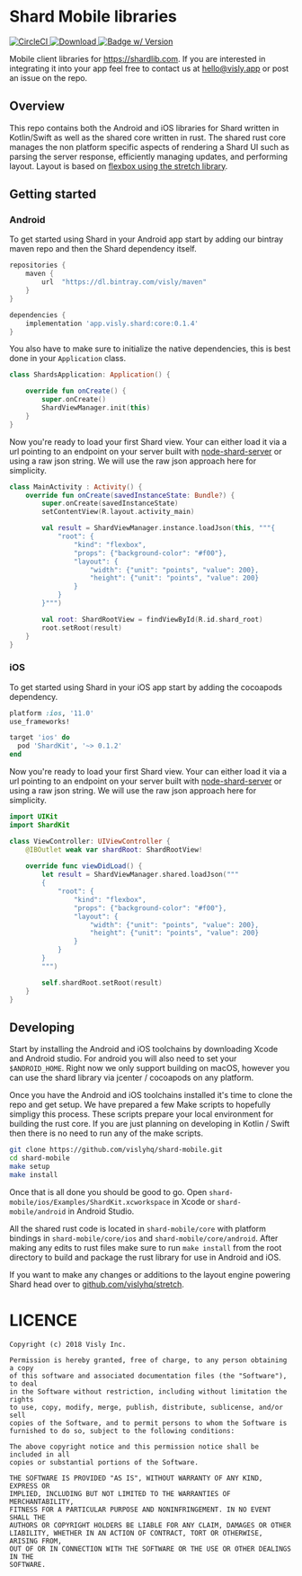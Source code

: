 # Shard Mobile libraries
[![CircleCI](https://circleci.com/gh/vislyhq/shard-mobile.svg?style=svg)](https://circleci.com/gh/vislyhq/shard-mobile)[ ![Download](https://api.bintray.com/packages/visly/maven/android-shard-client/images/download.svg) ](https://bintray.com/visly/maven/android-shard-client)[![Badge w/ Version](https://cocoapod-badges.herokuapp.com/v/ShardKit/badge.png)](https://cocoadocs.org/docsets/ShardKit)

Mobile client libraries for https://shardlib.com. If you are interested in integrating it into your app feel free to contact us at hello@visly.app or post an issue on the repo.

## Overview
This repo contains both the Android and iOS libraries for Shard written in Kotlin/Swift as well as the shared core written in rust. The shared rust core manages the non platform specific aspects of rendering a Shard UI such as parsing the server response, efficiently managing updates, and performing layout. Layout is based on [flexbox using the stretch library](https://github.com/vislyhq/stretch).

## Getting started
### Android
To get started using Shard in your Android app start by adding our bintray maven repo and then the Shard dependency itself.

```groovy
repositories {
    maven {
        url  "https://dl.bintray.com/visly/maven"
    }
}

dependencies {
    implementation 'app.visly.shard:core:0.1.4'
}
```

You also have to make sure to initialize the native dependencies, this is best done in your `Application` class.

```kotlin
class ShardsApplication: Application() {

    override fun onCreate() {
        super.onCreate()
        ShardViewManager.init(this)
    }
}
```

Now you're ready to load your first Shard view. Your can either load it via a url pointing to an endpoint on your server built with [node-shard-server](https://github.com/vislyhq/node-shard-server) or using a raw json string. We will use the raw json approach here for simplicity.

```kotlin
class MainActivity : Activity() {
    override fun onCreate(savedInstanceState: Bundle?) {
        super.onCreate(savedInstanceState)
        setContentView(R.layout.activity_main)

        val result = ShardViewManager.instance.loadJson(this, """{
            "root": {
                "kind": "flexbox",
                "props": {"background-color": "#f00"},
                "layout": {
                    "width": {"unit": "points", "value": 200},
                    "height": {"unit": "points", "value": 200}
                }
            }
        }""")

        val root: ShardRootView = findViewById(R.id.shard_root)
        root.setRoot(result)
    }
}
```

### iOS
To get started using Shard in your iOS app start by adding the cocoapods dependency.

```ruby
platform :ios, '11.0'
use_frameworks!

target 'ios' do
  pod 'ShardKit', '~> 0.1.2'
end
```

Now you're ready to load your first Shard view. Your can either load it via a url pointing to an endpoint on your server built with [node-shard-server](https://github.com/vislyhq/node-shard-server) or using a raw json string. We will use the raw json approach here for simplicity.

```swift
import UIKit
import ShardKit

class ViewController: UIViewController {
    @IBOutlet weak var shardRoot: ShardRootView!
    
    override func viewDidLoad() {
        let result = ShardViewManager.shared.loadJson("""
        {
            "root": {
                "kind": "flexbox",
                "props": {"background-color": "#f00"},
                "layout": {
                    "width": {"unit": "points", "value": 200},
                    "height": {"unit": "points", "value": 200}
                }
            }
        }
        """)

        self.shardRoot.setRoot(result)
    }
}
```

## Developing
Start by installing the Android and iOS toolchains by downloading Xcode and Android studio. For android you will also need to set your `$ANDROID_HOME`. Right now we only support building on macOS, however you can use the shard library via jcenter / cocoapods on any platform.

Once you have the Android and iOS toolchains installed it's time to clone the repo and get setup. We have prepared a few Make scripts to hopefully simpligy this process. These scripts prepare your local environment for building the rust core. If you are just planning on developing in Kotlin / Swift then there is no need to run any of the make scripts.

```bash
git clone https://github.com/vislyhq/shard-mobile.git
cd shard-mobile
make setup
make install
```

Once that is all done you should be good to go. Open `shard-mobile/ios/Examples/ShardKit.xcworkspace` in Xcode or `shard-mobile/android` in Android Studio.

All the shared rust code is located in `shard-mobile/core` with platform bindings in `shard-mobile/core/ios` and `shard-mobile/core/android`. After making any edits to rust files make sure to run `make install` from the root directory to build and package the rust library for use in Android and iOS.

If you want to make any changes or additions to the layout engine powering Shard head over to [github.com/vislyhq/stretch](https://github.com/vislyhq/stretch).

# LICENCE
```
Copyright (c) 2018 Visly Inc.

Permission is hereby granted, free of charge, to any person obtaining a copy
of this software and associated documentation files (the "Software"), to deal
in the Software without restriction, including without limitation the rights
to use, copy, modify, merge, publish, distribute, sublicense, and/or sell
copies of the Software, and to permit persons to whom the Software is
furnished to do so, subject to the following conditions:

The above copyright notice and this permission notice shall be included in all
copies or substantial portions of the Software.

THE SOFTWARE IS PROVIDED "AS IS", WITHOUT WARRANTY OF ANY KIND, EXPRESS OR
IMPLIED, INCLUDING BUT NOT LIMITED TO THE WARRANTIES OF MERCHANTABILITY,
FITNESS FOR A PARTICULAR PURPOSE AND NONINFRINGEMENT. IN NO EVENT SHALL THE
AUTHORS OR COPYRIGHT HOLDERS BE LIABLE FOR ANY CLAIM, DAMAGES OR OTHER
LIABILITY, WHETHER IN AN ACTION OF CONTRACT, TORT OR OTHERWISE, ARISING FROM,
OUT OF OR IN CONNECTION WITH THE SOFTWARE OR THE USE OR OTHER DEALINGS IN THE
SOFTWARE.
```
